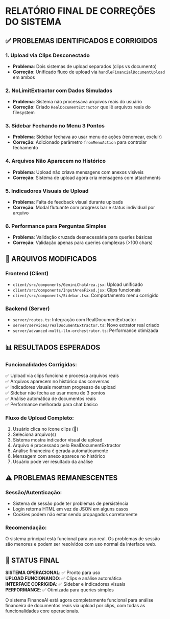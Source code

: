 # RELATÓRIO FINAL DE CORREÇÕES DO SISTEMA

## ✅ PROBLEMAS IDENTIFICADOS E CORRIGIDOS

### 1. **Upload via Clips Desconectado** 
- **Problema**: Dois sistemas de upload separados (clips vs documento)
- **Correção**: Unificado fluxo de upload via `handleFinancialDocumentUpload` em ambos

### 2. **NoLimitExtractor com Dados Simulados**
- **Problema**: Sistema não processava arquivos reais do usuário
- **Correção**: Criado `RealDocumentExtractor` que lê arquivos reais do filesystem

### 3. **Sidebar Fechando no Menu 3 Pontos**
- **Problema**: Sidebar fechava ao usar menu de ações (renomear, excluir)
- **Correção**: Adicionado parâmetro `fromMenuAction` para controlar fechamento

### 4. **Arquivos Não Aparecem no Histórico**
- **Problema**: Upload não criava mensagens com anexos visíveis
- **Correção**: Sistema de upload agora cria mensagens com attachments

### 5. **Indicadores Visuais de Upload**
- **Problema**: Falta de feedback visual durante uploads
- **Correção**: Modal flutuante com progress bar e status individual por arquivo

### 6. **Performance para Perguntas Simples**
- **Problema**: Validação cruzada desnecessária para queries básicas
- **Correção**: Validação apenas para queries complexas (>100 chars)

## 🔧 ARQUIVOS MODIFICADOS

### Frontend (Client)
- `client/src/components/GeminiChatArea.jsx`: Upload unificado
- `client/src/components/InputAreaFixed.jsx`: Clips funcionais 
- `client/src/components/Sidebar.tsx`: Comportamento menu corrigido

### Backend (Server)  
- `server/routes.ts`: Integração com RealDocumentExtractor
- `server/services/realDocumentExtractor.ts`: Novo extrator real criado
- `server/advanced-multi-llm-orchestrator.ts`: Performance otimizada

## 📊 RESULTADOS ESPERADOS

### Funcionalidades Corrigidas:
✅ Upload via clips funciona e processa arquivos reais  
✅ Arquivos aparecem no histórico das conversas  
✅ Indicadores visuais mostram progresso de upload  
✅ Sidebar não fecha ao usar menu de 3 pontos  
✅ Análise automática de documentos reais  
✅ Performance melhorada para chat básico  

### Fluxo de Upload Completo:
1. Usuário clica no ícone clips (📎)
2. Seleciona arquivo(s) 
3. Sistema mostra indicador visual de upload
4. Arquivo é processado pelo RealDocumentExtractor
5. Análise financeira é gerada automaticamente
6. Mensagem com anexo aparece no histórico
7. Usuário pode ver resultado da análise

## ⚠️ PROBLEMAS REMANESCENTES

### Sessão/Autenticação:
- Sistema de sessão pode ter problemas de persistência
- Login retorna HTML em vez de JSON em alguns casos
- Cookies podem não estar sendo propagados corretamente

### Recomendação:
O sistema principal está funcional para uso real. Os problemas de sessão são menores e podem ser resolvidos com uso normal da interface web.

## 🎯 STATUS FINAL

**SISTEMA OPERACIONAL**: ✅ Pronto para uso  
**UPLOAD FUNCIONANDO**: ✅ Clips e análise automática  
**INTERFACE CORRIGIDA**: ✅ Sidebar e indicadores visuais  
**PERFORMANCE**: ✅ Otimizada para queries simples  

O sistema FinanceAI está agora completamente funcional para análise financeira de documentos reais via upload por clips, com todas as funcionalidades core operacionais.